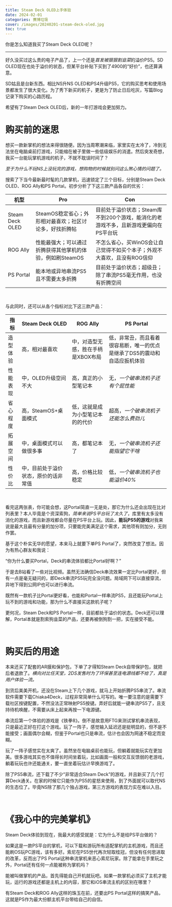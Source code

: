 ```yaml
---
title: Steam Deck OLED上手体验
date: 2024-02-01
categories: 赛博垃圾
cover: /images/20240201-steam-deck-oled.jpg
toc: true
---
```


你是怎么知道我买了Steam Deck OLED呢？

<!--more-->

---

好久没买过这么贵的电子产品了，上一个还是*首发被狠狠割韭菜*的溢价PS5。SD OLED现在也处于溢价的状态，但某平台补贴下买到了4900的“好价”，也还算满意。

SD姑且是台新东西。相比NS升NS OLED和PS4升级PS5，它的购买思考和使用场景都发生了很大变化。为了秀下新买的机子，更是为了防止日后吃灰，写篇Blog记录下购买的心路历程。

希望有了Steam Deck OLED后，新的一年打游戏会更加努力。
<br/>

# 购买前的迷思

想买一款新掌机的想法来得很随便。因为当周寒潮来临，家里实在太冷了，冷到无法坐在电脑桌前打游戏，只能缩在被子里做一些低级娱乐的消遣。然后突发奇想，我买一台能玩掌机游戏的机子，不就不耽误时间了？

*至于为什么不玩NS上没玩完的游戏，想购物的时候就别问这么煞心情的问题了。*

搜索了下当今最新最时髦的几款掌机，迅速锁定了三个目标，分别是Steam Deck OLED、ROG Ally和PS Portal。初步分析了下这三款产品各自的优劣：

| 机型            | Pro                                                       | Con                                                          |
| --------------- | --------------------------------------------------------- | ------------------------------------------------------------ |
| Steam Deck OLED | SteamOS稳定省心；外形相对最喜欢；社区讨论多，好找折腾帖   | 目前处于溢价状态；Steam库不到200个游戏，能消化的老游戏不多，且新游戏更偏向在PS平台玩 |
| ROG Ally        | 性能最强大；可以通过折腾获得其他掌机的体验，例如刷SteamOS | 不怎么省心，买WinOS会让自己觉得不如买个本子；外观不大喜欢，且没有ROG信仰 |
| PS Portal       | 能本地或异地串流PS5且不需要太多折腾                       | 目前处于溢价状态；超级丑；除了串流PS5毫无作用，也没有折腾空间 |

<br/>

与此同时，还可以从各个指标对比下这三款产品：

| 指标     | Steam Deck OLED                      | ROG Ally                           | PS Portal                                                    |
| -------- | ------------------------------------ | ---------------------------------- | ------------------------------------------------------------ |
| 造型体验 | 高，相对最喜欢                       | 中，对造型无感，胜在手柄是XBOX布局 | 低，非常丑，而且看着很容易断，唯一的优点是继承了DS5的震动和自适应扳机体验 |
| 性能表现 | 中，OLED升级空间不大                 | 高，真正的小型笔记本               | 无，*一个破串流机子还有个屁性能*                             |
| 省心程度 | 高，SteamOS+桌面模式                 | 低，这就是成为小型笔记本的的代价   | 超高，*一个破串流机子还能怎么费劲儿*                         |
| 拓展空间 | 中，桌面模式可以做很多事             | 高，都笔记本了                     | 无，*一个破串流机子还能指望它干啥*                           |
| 性价比   | 中，目前处于溢价状态，原价的话非常值 | 高，价格比较稳定                   | 低，*一个破串流机子也能溢价40%*                              |

<br/>

看完这两张表，你可能会想，这Portal简直一无是处，那它为什么还会出现在比对列表里？本人毕竟是个资深索狗，*简单来说PS平台玩了太久了*，库里有太多没有消化的游戏，而且新游戏都会尽量在PS平台上玩。因此，**能玩PS5的游戏**对我来说是最大且最有分量的加分项，只要能完美满足这个需求，其他项有则加分，无则作罢。

基于这个朴实无华的愿望，本来马上就要下单PS Portal了，突然改变了想法。因为有热心群友和我说：

“你为什么要买Portal，Deck的串流体验都比Portal好啊？”

于是去B站看了一些对比视频。虽然无法确信Deck串流效果一定比Portal更好，但有一点是毫无疑问的，即Deck串流PS5玩完全没问题。局域网下可以直接穿流，异地下得到公网IP也可以进行串流。

既然有一款机子比Portal更好看，也能和Portal一样串流PS5，且还能玩Portal上玩不到的游戏和功能，那为什么不直接买这款机子呢？

更何况，Steam Deck和PS Portal一样，目前都处于溢价的状态。Deck还可以理解，Portal本就是割索狗韭菜的产品，还要再被倒狗割一把，实在接受不能。

<br/>

# 购买后的用途

本来还买了配套的AR膜和保护包，下单了才得知Steam Deck自带保护包，就把后者退款了。*横向对比任天堂，2DS发售时为了环保甚至连电源线都不给了，真是用户体验一流。*

到货后美美开机，还没在Steam上下几个游戏，就马上开始折腾PS5串流了。串流软件需要下载Chiaka4Deck，过程非常简单什么可写的。唯一要注意的是需要下载社区按键配置，不然没法正常映射PS5按键。弄好后就能一键串流PS5了，且支持待机唤醒，不需要从床上起来再按一下电源键。

串流后第一个体验的游戏是《铁拳8》。倒不是故意用FTG来测试掌机串流表现，只是最近正好在打这个游戏。玩了一阵子，感觉输入延迟还是挺明显的，但不是不能接受；画面偶尔会糊，但鉴于Portal也只是串流，估计也会因为网速不稳定而变糊。

玩了一阵子感觉实在太爽了。虽然坐在电脑桌前也能玩，但躺着就能玩实在更加美。很多游戏其实也不值得长时间坐着玩，比如画面一般和交互反馈弱的老游戏，躺着玩玩也许还能通关，要一直坐着玩估计早换游戏了。

除了PS5串流，还下载了不少“非常适合Steam Deck”的游戏，并且新买了几个打算Deck通关。在家的时候它只能作为PS5的星怒来使用，到了外面就可以取代NS的生态位了。毕竟NS除了那几个独占游戏，第三方游戏的表现力实在难以入目。

<br/>

# 《我心中的完美掌机》

Steam Deck体验到现在，我最大的感受就是：它为什么不是给PS平台做的？

如果这是一款PS平台的掌机，可以下载和游玩所有适配掌机的主机游戏，而且还能刷OS玩PC游戏，该有多好。索尼在PS5世代再次轻取桂冠，但没有任何思进取的改革，反而出了PS Portal这种串流掌机来恶心索尼玩家。除了能拿在手里玩之外，Portal还有任何一点能被称为掌机吗？

能被叫做掌机的产品，首先得能自己开机就玩吧。如果一款掌机必须买了主机才能玩，运行的游戏还都是主机上的内容，那它和iOS串流主机的区别在哪里？

有Steam Deck和ROG Ally这样的珠玉在前，还要出PS Portal这样的搞笑产品，这就是PS作为最大份额主机平台带给自己的自信。

<br/>

